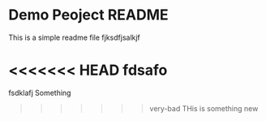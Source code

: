 # Demo Peoject README

This is a simple readme file
fjksdfjsalkjf	

<<<<<<< HEAD
fdsafo
=======
fsdklafj
Something
>>>>>>> very-bad
THis is something new
